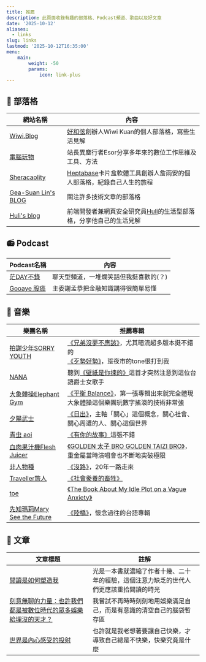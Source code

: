 ```yaml
---
title: 推薦
description: 此頁面收錄有趣的部落格、Podcast頻道、歌曲以及好文章
date: '2025-10-12'
aliases:
  - links
slug: links
lastmod: '2025-10-12T16:35:00'
menu:
    main: 
        weight: -50
        params:
            icon: link-plus
---
```

## 🎰 部落格
| 網站名稱    | 內容 |
| -------- | ------- |
| [Wiwi.Blog](https://wiwi.blog/)  | [好和弦](https://nicechord.com/)創辦人Wiwi Kuan的個人部落格，寫些生活見解    |
| [電腦玩物](https://www.playpcesor.com/) | 站長異塵行者Esor分享多年來的數位工作思維及工具、方法     |
| [Sheracaolity](https://sheracaolity.ghost.io/)    | [Heptabase](https://heptabase.com/)卡片盒軟體工具創辦人詹雨安的個人部落格，紀錄自己人生的旅程    |
| [Gea-Suan Lin's BLOG](https://blog.gslin.org/)    | 關注許多技術文章的部落格    |
| [Huli's blog](https://life.huli.tw/)    | 前端開發者兼網頁安全研究員[Huli](https://blog.huli.tw/)的生活型部落格，分享他自己的生活見解    |

## 📻 Podcast
| Podcast名稱    | 內容 |
| -------- | --------|
| [茫DAY不錄](https://mondayblueeee.firstory.io/episodes) | 聊天型頻道，一堆爛笑話但我挺喜歡的(？) |
| [Gooaye 股癌](https://player.soundon.fm/p/954689a5-3096-43a4-a80b-7810b219cef3) | 主委謝孟恭把金融知識講得很簡單易懂 |

## 🎸 音樂
| 樂團名稱 | 推薦專輯 |
| -------- | -------- |
| [拍謝少年SORRY YOUTH](https://www.sorryyouth.com/) | [《兄弟沒夢不應該》](https://blow.streetvoice.com/38392/)，尤其暗流超多版本挺不錯的<br>[《歹勢好勢》](https://blow.streetvoice.com/54794/)，踅夜市的tone很打到我    |
| [NANA](https://open.spotify.com/artist/55xE2cp7ka3MoZ1i9Vdg2q) | 聽到[《壁紙是你揀的》](https://open.spotify.com/track/1uGBe7n7caad2CAyOpA5jw)這首才突然注意到這位台語爵士女歌手    |
| [大象體操Elephant Gym](https://elephantgym.co/) | [《平衡 Balance》](https://elephantgym.co/music/%E5%B9%B3%E8%A1%A1-balance/)，第一張專輯出來就完全體現大象體操這個樂團玩數字搖滾的技術非常強    |
| [夕陽武士](https://streetvoice.com/SunsetSamuraiTW/) | [《日出》](https://streetvoice.com/SunsetSamuraiTW/songs/album/97257592/)，主軸「關心」這個概念，關心社會、關心周遭的人、關心這個世界 |
| [青虫 aoi](https://streetvoice.com/AOIMUSHIBAND/) | [《有你的故事》](https://blow.streetvoice.com/50227/)這張不錯 |
| [血肉果汁機Flesh Juicer](https://zh.wikipedia.org/zh-tw/%E8%A1%80%E8%82%89%E6%9E%9C%E6%B1%81%E6%A9%9F) | [《GOLDEN 太子 BRO GOLDEN TAIZI BRO》](https://blow.streetvoice.com/52989/)，重金屬當時演唱會也不斷地突破極限 |
| [非人物種](https://blow.streetvoice.com/58263/) | [《沒路》](https://streetvoice.com/punktv/songs/album/12504/)，20年一路走來 |
| [Traveller旅人](https://streetvoice.com/Traveller/about/) | [《社會豢養的畜牲》](https://open.spotify.com/album/1SDOloBgqnBeGJVQSbr7YA) |
| [toe](https://www.toe.st/) | [《The Book About My Idle Plot on a Vague Anxiety》](https://toe-music.bandcamp.com/album/the-book-about-my-idle-plot-on-a-vague-anxiety) |
| [先知瑪莉Mary See the Future](https://zh.wikipedia.org/zh-tw/%E5%85%88%E7%9F%A5%E7%91%AA%E8%8E%89) | [《陸橋》](https://www.kkbox.com/tw/tc/song/Om6bR7YdTsIBftbjKk)，懷念過往的台語專輯 |

## 📰 文章
| 文章標題 | 註解 |
| -------- | -------- |
| [閱讀是如何塑造我](https://yaxuanhe.me/post/reading/) | 光是一本書就濃縮了作者十幾、二十年的經驗，這個注意力缺乏的世代人們更應該重拾閱讀的時光 |
| [刻意無聊的力量：也許我們都是被數位時代的眾多娛樂給埋沒的天才？](https://alexhsu.com/zh/boredom/) | 我嘗試不再時時刻刻地用娛樂滿足自己，而是有意識的清空自己的腦袋暫存區 |
| [世界是內心感受的投射](https://yaxuanhe.me/post/reflection/) | 也許就是我老想著要讓自己快樂，才導致自己總是不快樂，快樂究竟是什麼 |

